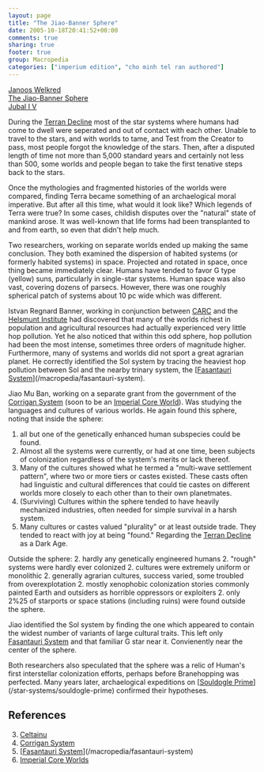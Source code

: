 ```yaml
---
layout: page
title: "The Jiao-Banner Sphere"
date: 2005-10-18T20:41:52+00:00
comments: true
sharing: true
footer: true
group: Macropedia
categories: ["imperium edition", "cho minh tel ran authored"]
---
```


<div class='row'>
	<div class='col-md-4'><a href='/macropedia/janoos-welkred'>Janoos Welkred</a></div>
	<div class='col-md-4'><a href='/macropedia/jiao-banner-sphere'>The Jiao-Banner Sphere</a></div>
	<div class='col-md-4'><a href='/macropedia/jubal-four'>Jubal I V</a></div>
</div>


During the [Terran Decline](/chronology/first-decline) most of the star systems where humans had come to dwell were seperated and out of contact with each other. Unable to travel to the stars, and with worlds to tame, and Test from the Creator to pass, most people forgot the knowledge of the stars. Then, after a disputed length of time not more than 5,000 standard years and certainly not less than 500, some worlds and people began to take the first tenative steps back to the stars.

Once the mythologies and fragmented histories of the worlds were compared, finding Terra became something of an archaelogical moral imperative. But after all this time, what would it look like? Which legends of Terra were true? In some cases, childish disputes over the "natural" state of mankind arose. It was well-known that life forms had been transplanted to and from earth, so even that didn't help much. 

Two researchers, working on separate worlds ended up making the same conclusion. They both examined the dispersion of habited systems (or formerly habited systems) in space. Projected and rotated in space, once thing became immediately clear. Humans have tended to favor G type (yellow) suns, particularly in single-star systems. Human space was also vast, covering dozens of parsecs. However, there was one roughly spherical patch of systems about 10 pc wide which was different.

Istvan Regnard Banner, working in conjunction between [CARC](/macropedia/celtainu) and the [Helsmunt Institute](/macropedia/helsmunt-institute) had discovered that many of the worlds richest in population and agricultural resources had actually experienced very little hop pollution. Yet he also noticed that within this odd sphere, hop pollution had been the most intense, sometimes three orders of magnitude higher. Furthermore, many of systems and worlds did not sport a great agrarian planet. He correctly identified the Sol system by tracing the heaviest hop pollution between Sol and the nearby trinary system, the [[Fasantauri System](/macropedia/fasantauri-system)](/macropedia/fasantauri-system). 

Jiao Mu Ban, working on a separate grant from the government of the [Corrigan System](/macropedia/corrigan-system) (soon to be an [Imperial Core World](/macropedia/imperial-core-worlds)).  Was studying the languages and cultures of various worlds. He again found this sphere, noting that inside the sphere:
1. all but one of the genetically enhanced human subspecies could be found. 
1. Almost all the systems were currently, or had at one time, been subjects of colonization regardless of the system's merits or lack thereof.
1. Many of the cultures showed what he termed a "multi-wave settlement pattern", where two or more tiers or castes existed. These casts often had linguistic and cultural differences that could tie castes on different worlds more closely to each other than to their own planetmates.
1. (Surviving) Cultures within the sphere tended to have heavily mechanized industries, often needed for simple survival in a harsh system.
1. Many cultures or castes valued "plurality" or at least outside trade. They tended to react with joy at being "found." Regarding the [Terran Decline](/chronology/first-decline) as a Dark Age.

Outside the sphere:
2. hardly any genetically engineered humans
2. "rough" systems were hardly ever colonized
2. cultures were extremely uniform or monolithic
2. generally agrarian cultures, success varied, some troubled from overexplotation
2. mostly xenophobic colonization stories commonly painted Earth and outsiders as horrible oppressors or exploiters
2. only 2%25 of starports or space stations (including ruins) were found outside the sphere.

Jiao identified the Sol system by finding the one which appeared to contain the widest number of variants of large cultural traits. This left only [Fasantauri System](/macropedia/fasantauri-system) and that familiar G star near it. Convienently near the center of the sphere.

Both researchers also speculated that the sphere was a relic of Human's first interstellar colonization efforts, perhaps before Branehopping was perfected. Many years later, archaelogical expeditions on [[Souldogle Prime](/star-systems/souldogle-prime)](/star-systems/souldogle-prime) confirmed their hypotheses. 

## References
3. [Celtainu](/macropedia/celtainu)
3. [Corrigan System](/macropedia/corrigan-system)
3. [[Fasantauri System](/macropedia/fasantauri-system)](/macropedia/fasantauri-system)
3. [Imperial Core Worlds](/macropedia/imperial-core-worlds)




 
